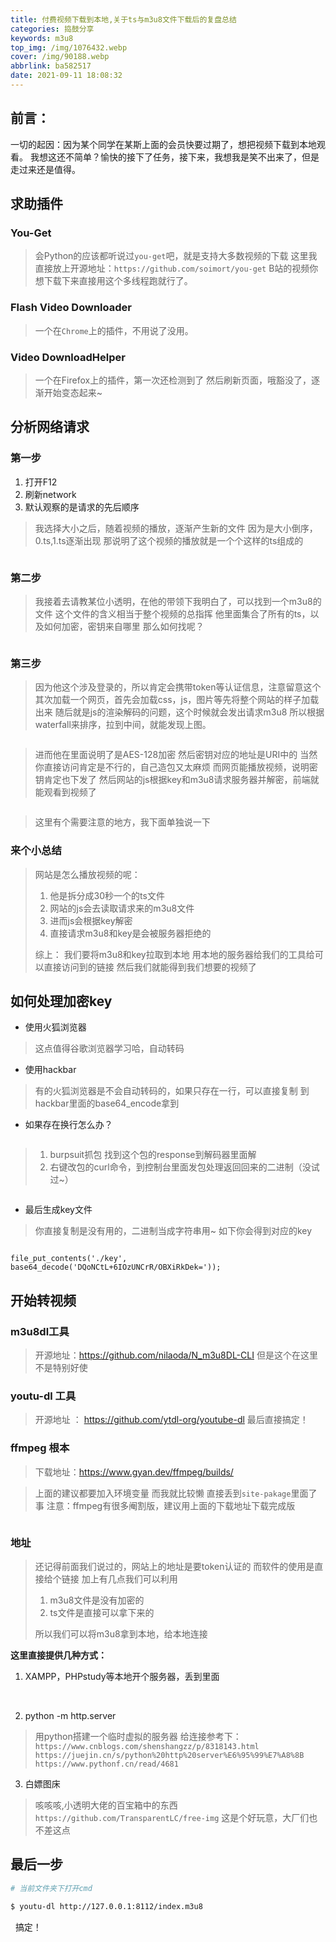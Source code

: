 ```yaml
---
title: 付费视频下载到本地,关于ts与m3u8文件下载后的复盘总结
categories: 捣鼓分享
keywords: m3u8
top_img: /img/1076432.webp
cover: /img/90188.webp
abbrlink: ba582517
date: 2021-09-11 18:08:32
---
```


##  前言：
一切的起因：因为某个同学在某斯上面的会员快要过期了，想把视频下载到本地观看。
我想这还不简单？愉快的接下了任务，接下来，我想我是笑不出来了，但是走过来还是值得。
##  求助插件
###  You-Get
> 会Python的应该都听说过`you-get`吧，就是支持大多数视频的下载
> 这里我直接放上开源地址：`https://github.com/soimort/you-get`
> B站的视频你想下载下来直接用这个多线程跑就行了。
###  Flash Video Downloader
> 一个在`Chrome`上的插件，不用说了没用。
### Video DownloadHelper
> 一个在Firefox上的插件，第一次还检测到了
> 然后刷新页面，哦豁没了，逐渐开始变态起来~
##  分析网络请求
### 第一步
1. 打开F12
2. 刷新network
3. 默认观察的是请求的先后顺序
> 我选择大小之后，随着视频的播放，逐渐产生新的文件
> 因为是大小倒序，0.ts,1.ts逐渐出现
> 那说明了这个视频的播放就是一个个这样的ts组成的
> 

<img src="/img/mics/d41104a297d24a6c8a135cc323e91fab.webp" alt="" style="zoom:80%;" />

### 第二步
> 我接着去请教某位小透明，在他的带领下我明白了，可以找到一个m3u8的文件
> 这个文件的含义相当于整个视频的总指挥
> 他里面集合了所有的ts，以及如何加密，密钥来自哪里
> 那么如何找呢？
> 

<img src="/img/mics/11ffc258ec544beda68928ede0de4c2d.webp" alt="" style="zoom:80%;" />

###  第三步
> 因为他这个涉及登录的，所以肯定会携带token等认证信息，注意留意这个
> 其次加载一个网页，首先会加载css，js，图片等先将整个网站的样子加载出来
> 随后就是js的渲染解码的问题，这个时候就会发出请求m3u8
> 所以根据waterfall来排序，拉到中间，就能发现上图。

<img src="/img/mics/55c844a3923747aea50844d2532ebb4f.webp" alt="" style="zoom:80%;" />

> 进而他在里面说明了是AES-128加密
> 然后密钥对应的地址是URI中的
> 当然你直接访问肯定是不行的，自己造包又太麻烦
> 而网页能播放视频，说明密钥肯定也下发了
> 然后网站的js根据key和m3u8请求服务器并解密，前端就能观看到视频了
> 

<img src="/img/mics/34f9e6e453a04b6093000d939d60deca.webp" alt="" style="zoom:80%;" />

> 这里有个需要注意的地方，我下面单独说一下

###  来个小总结
> 网站是怎么播放视频的呢：
> 
> 1. 他是拆分成30秒一个的ts文件
> 2. 网站的js会去读取请求来的m3u8文件
> 3. 进而js会根据key解密
> 4. 直接请求m3u8和key是会被服务器拒绝的
> 
> 综上：
> 我们要将m3u8和key拉取到本地
> 用本地的服务器给我们的工具给可以直接访问到的链接
> 然后我们就能得到我们想要的视频了

##  如何处理加密key
- 使用火狐浏览器
> 这点值得谷歌浏览器学习哈，自动转码
- 使用hackbar
> 有的火狐浏览器是不会自动转码的，如果只存在一行，可以直接复制
> 到hackbar里面的base64_encode拿到
- 如果存在换行怎么办？

<img src="/img/mics/f5e7026473bb4b2aaf10ab9bc83c8020.webp" alt="" style="zoom:80%;" />

> 1. burpsuit抓包 找到这个包的response到解码器里面解
> 2. 右键改包的curl命令，到控制台里面发包处理返回回来的二进制（没试过~）

<img src="/img/mics/6c4d1be297874684867ca654f08823ad.webp" alt="" style="zoom:80%;" />

- 最后生成key文件
> 你直接复制是没有用的，二进制当成字符串用~
> 如下你会得到对应的key

<img src="/img/mics/5cf1ec0d14f34c0db6fe738031d41a12.webp" alt="" style="zoom:80%;" />

`file_put_contents('./key', base64_decode('DQoNCtL+6IOzUNCrR/OBXiRkDek='));`

##  开始转视频
###  m3u8dl工具
> 开源地址：https://github.com/nilaoda/N_m3u8DL-CLI
> 但是这个在这里不是特别好使
###  youtu-dl 工具
> 开源地址 ： https://github.com/ytdl-org/youtube-dl
> 最后直接搞定！
###  ffmpeg 根本
> 下载地址：https://www.gyan.dev/ffmpeg/builds/

> 上面的建议都要加入环境变量
> 而我就比较懒
> 直接丢到`site-pakage`里面了事
> 注意：ffmpeg有很多阉割版，建议用上面的下载地址下载完成版

<img src="/img/mics/dcb925840718489c8986a0d91e7e6925.webp" alt="" style="zoom:80%;" />

###  地址
> 还记得前面我们说过的，网站上的地址是要token认证的
> 而软件的使用是直接给个链接
> 加上有几点我们可以利用
> 1.  m3u8文件是没有加密的
> 2. ts文件是直接可以拿下来的
> 
>  所以我们可以将m3u8拿到本地，给本地连接

**这里直接提供几种方式：**
1. XAMPP，PHPstudy等本地开个服务器，丢到里面

<img src="/img/mics/de79ea9ef4de450cb9b45cac035c0abc.webp" alt="" style="zoom:80%;" />
<img src="/img/mics/4ddbaa87db2342d59a9a8c50539f2f58.webp" alt="" style="zoom:80%;" />

2. python -m http.server
> 用python搭建一个临时虚拟的服务器
> 给连接参考下：
>  `https://www.cnblogs.com/shenshangzz/p/8318143.html`
>  `https://juejin.cn/s/python%20http%20server%E6%95%99%E7%A8%8B`
>  `https://www.pythonf.cn/read/4681`

3. 白嫖图床
> 咳咳咳,小透明大佬的百宝箱中的东西
> `https://github.com/TransparentLC/free-img`
> 这是个好玩意，大厂们也不差这点

##  最后一步
```bash
# 当前文件夹下打开cmd

$ youtu-dl http://127.0.0.1:8112/index.m3u8
```

<img src="/img/mics/40df08a49ae7427abde6eadedf6d78ff.webp" alt="" style="zoom:80%;" />
<img src="/img/mics/7c3312832673453fbcd18c53c8d286a8.webp" alt="" style="zoom:80%;" />
搞定！